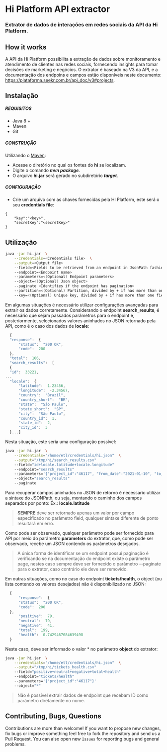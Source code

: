 

# Hi Platform API extractor
### Extrator de dados de interações em redes sociais da API da Hi Platform. 

## How it works

A API da Hi Platform possibilita a extração de dados sobre monitoramento e atendimento de clientes nas redes sociais, fornecendo insights para tomar decisões de marketing e negócios. O extrator é baseado na V3 da API, e a documentação dos endpoins e campos estão disponíveis neste documento: https://plataforma.seekr.com.br/api_doc/v3#projects. 

## Instalação

##### REQUISITOS

- Java 8 +
- Maven
- Git

##### CONSTRUÇÃO

Utilizando o [Maven](https://maven.apache.org/):

- Acesse o diretório no qual os fontes do **hi** se localizam.
- Digite o comando _**mvn package**_.
- O arquivo **hi.jar** será gerado no subdiretório **_target_**.

##### CONFIGURAÇÂO

* Crie um arquivo com as chaves fornecidas pela HI Platform, este será o seu **credentials file**:

```
{
	"key":"<key>",
	"secretKey":"<secretKey>"
}

```

## Utilização

```bash
java -jar hi.jar  \
	--credentials=<Credentials file>  \
	--output=<Output file> 
	--field=<Fields to be retrieved from an endpoint in JsonPath fashion>
	--endpoint=<Endpoint name>
	--parameters=<(Optional) Endpoint parameters>
	--object=<(Optional) Json object>
	--paginate <Identifies if the endpoint has pagination>
	--partition=<(Optional) Partition, divided by + if has more than one field>
	--key=<(Optional) Unique key, divided by + if has more than one field>
```

Em algumas situações é necessário utilizar configurações avançadas para extrair os dados corretamente. Considerando o endpoint **search_results**, é necessário que sejam passados parâmetros para o endpoint e, posteriormente, selecionados valores aninhados no JSON retornado pela API, como é o caso dos dados de **locale**:

```javascript
  {
  "response":  {
	  "status":  "200 OK",
	  "code":  200
  },
  "total":  166,
  "search_results":  [
  {
  "id":  33221,
...
  "locale":  {
	  "latitude":  1.23456,
	  "longitude":  -2.34567,
	  "country":  "Brazil",
	  "country_short":  "BR",
	  "state":  "São Paulo",
	  "state_short":  "SP",
	  "city":  "São Paulo",
	  "country_id":  1,
	  "state_id":  2,
	  "city_id":  3
  }...]
```
Nesta situação, este seria uma configuração possível:
```bash
java -jar hi.jar  \
	--credentials="/home/etl/credentials/hi.json"  \
	--output="/tmp/hi/search_results.csv"
	--field="id+locale.latitude+locale.longitude"
	--endpoint="search_results"
	--parameters='{"project_id":"46117", "from_date":"2021-01-10", "to_date":"2021-01-10"}'
	--object="search_results"
	--paginate
```
Para recuperar campos aninhados no JSON de retorno é necessário utilizar a sintaxe do JSONPath, ou seja, montando o caminho dos campos separados por ponto: Ex.: **locale.latitude**

> **SEMPRE** deve ser retornado apenas um valor por campo especificado no parâmetro field, qualquer sintaxe diferente de ponto resultará em erro.

Como pode ser observado, qualquer parâmetro pode ser fornecido para API por meio do parâmetro **parameters** do extrator, que, como pode ser observado, recebe um JSON contendo os parâmetros desejados. 

> A única forma de identificar se um endpoint possui paginação é verificando se na documentação do endpoint existe o parâmetro page, nestes caso sempre deve ser fornecido o parâmetro --paginate para o extrator, caso contrário ele deve ser removido. 

Em outras situações, como no caso do endpoint **tickets/health**, o object (ou lista contendo os valores desejados) não é disponibilizado no JSON:

```javascript
  {
	  "response":  {
	  "status":  "200 OK",
	  "code":  200
  },
	  "positive":  79,
	  "neutral":  79,
	  "negative":  41,
	  "total":  199,
	  "health":  0.7429467084639498
  }
```

Neste caso, deve ser informado o valor * no parâmetro **object** do extrator:

```bash
java -jar hi.jar  \
	--credentials="/home/etl/credentials/hi.json"  \
	--output="/tmp/hi/tickets_health.csv"
	--field="positive+neutral+negative+total+health"
	--endpoint="tickets/health"
	--parameters='{"project_id":"46117"}'
	--object="*"
```

> Não é possível extrair dados de endpoint que recebam ID como parâmetro diretamente no nome. 

## Contributing, Bugs, Questions
Contributions are more than welcome! If you want to propose new changes, fix bugs or improve something feel free to fork the repository and send us a Pull Request. You can also open new `Issues` for reporting bugs and general problems.
